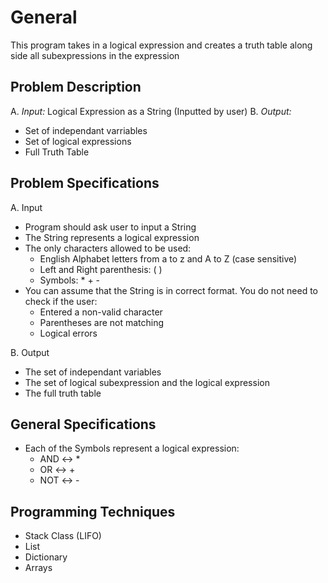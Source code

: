 # General
This program takes in a logical expression and creates a truth table along side all subexpressions in the expression


## Problem Description
A. _Input:_ Logical Expression as a String (Inputted by user)
B. _Output:_ 
- Set of independant varriables
- Set of logical expressions
- Full Truth Table

## Problem Specifications
A. Input
- Program should ask user to input a String
- The String represents a logical expression
- The only characters allowed to be used:
  - English Alphabet letters from a to z and A to Z (case sensitive)
  - Left and Right parenthesis: (  )
  - Symbols: *  +  -
- You can assume that the String is in correct format. You do not need to check if the user:
  - Entered a non-valid character
  - Parentheses are not matching
  - Logical errors

B. Output
- The set of independant variables
- The set of logical subexpression and the logical expression
- The full truth table

## General Specifications
- Each of the Symbols represent a logical expression:
  - AND <-> *
  - OR <-> +
  - NOT <-> -
 


## Programming Techniques
- Stack Class (LIFO)
- List
- Dictionary
- Arrays
